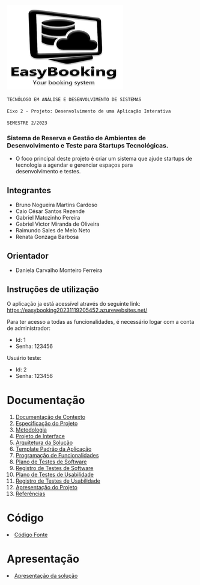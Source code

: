#
![Logo3](https://github.com/ICEI-PUC-Minas-PMV-ADS/pmv-ads-2023-2-e2-proj-int-t10-pmv-ads-2023-2-e2-proj-int-t10-easybook/blob/main/img/logo-easy.png)

`TECNÓLOGO EM ANÁLISE E DESENVOLVIMENTO DE SISTEMAS`

`Eixo 2 - Projeto: Desenvolvimento de uma Aplicação Interativa`

`SEMESTRE 2/2023`

### Sistema de Reserva e Gestão de Ambientes de Desenvolvimento e Teste para Startups Tecnológicas.
- O foco principal deste projeto é criar um sistema que ajude startups de tecnologia a agendar e gerenciar espaços para desenvolvimento e testes.

## Integrantes

* Bruno Nogueira Martins Cardoso
* Caio César Santos Rezende
* Gabriel Matozinho Pereira
* Gabriel Victor Miranda de Oliveira
* Raimundo Sales de Melo Neto
* Renata Gonzaga Barbosa

## Orientador

* Daniela Carvalho Monteiro Ferreira

## Instruções de utilização

O aplicação ja está acessível através do seguinte link: https://easybooking20231119205452.azurewebsites.net/

Para ter acesso a todas as funcionalidades, é necessário logar com a conta de administrador:
- Id: 1
- Senha: 123456

  
Usuário teste:
- Id: 2
- Senha: 123456

# Documentação

<ol>
<li><a href="docs/01-Documentação de Contexto.md"> Documentação de Contexto</a></li>
<li><a href="docs/02-Especificação do Projeto.md"> Especificação do Projeto</a></li>
<li><a href="docs/03-Metodologia.md"> Metodologia</a></li>
<li><a href="docs/04-Projeto de Interface.md"> Projeto de Interface</a></li>
<li><a href="docs/05-Arquitetura da Solução.md"> Arquitetura da Solução</a></li>
<li><a href="docs/06-Template Padrão da Aplicação.md"> Template Padrão da Aplicação</a></li>
<li><a href="docs/07-Programação de Funcionalidades.md"> Programação de Funcionalidades</a></li>
<li><a href="docs/08-Plano de Testes de Software.md"> Plano de Testes de Software</a></li>
<li><a href="docs/09-Registro de Testes de Software.md"> Registro de Testes de Software</a></li>
<li><a href="docs/10-Plano de Testes de Usabilidade.md"> Plano de Testes de Usabilidade</a></li>
<li><a href="docs/11-Registro de Testes de Usabilidade.md"> Registro de Testes de Usabilidade</a></li>
<li><a href="docs/12-Apresentação do Projeto.md"> Apresentação do Projeto</a></li>
<li><a href="docs/13-Referências.md"> Referências</a></li>
</ol>

# Código

<li><a href="src/README.md"> Código Fonte</a></li>

# Apresentação

<li><a href="presentation/README.md"> Apresentação da solução</a></li>
